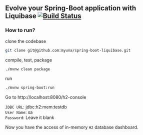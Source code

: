 ## Evolve your Spring-Boot application with Liquibase [![Build Status](https://travis-ci.org/myuna/spring-boot-liquibase.svg?branch=master)](https://travis-ci.org/myuna/spring-boot-liquibase)

### How to run?
clone the codebase
```bash
git clone git@github.com:myuna/spring-boot-liquibase.git
```
compile, test, package
```bash
./mvnw clean package
```

run
```bash
./mvnw spring-boot:run
```

Go to http://localhost:8080/h2-console  
  
`JDBC URL`: jdbc:h2:mem:testdb  
`User Name`: sa  
`Password`: Leave it blank

Now you have the access of in-memory `H2` database dashboard.

 